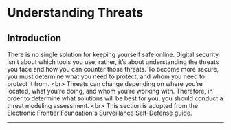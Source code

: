 # Understanding Threats

## Introduction

There is no single solution for keeping yourself safe online. Digital security isn’t about which tools you use; rather, it’s about understanding the threats you face and how you can counter those threats. To become more secure, you must determine what you need to protect, and whom you need to protect it from.
&lt;br&gt;
Threats can change depending on where you’re located, what you’re doing, and whom you’re working with. Therefore, in order to determine what solutions will be best for you, you should conduct a threat modeling assessment.
&lt;br&gt;
This section is adopted from the Electronic Frontier Foundation&#39;s [Surveillance Self-Defense guide.](https://ssd.eff.org/en/module/introduction-threat-modeling)

***